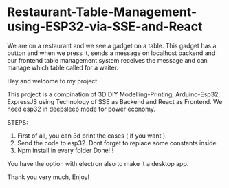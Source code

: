 # Restaurant-Table-Management-using-ESP32-via-SSE-and-React
We are on a restaurant and we see a gadget on a table. This gadget has a button and when we press it, sends a message on localhost backend and our frontend table management system receives the message and can manage which table called for a waiter.

Hey and welcome to my project.

This project is a compination of 3D DIY Modelling-Printing, Arduino-Esp32, ExpressJS using Technology of SSE as Backend and React as Frontend.
We need esp32 in deepsleep mode for power economy.


STEPS: 


1) First of all, you can 3d print the cases ( if you want ).
2) Send the code to esp32.
     Dont forget to replace some constants inside.
3) Npm install in every folder
   Done!!!

You have the option with electron also to make it a desktop app.

Thank you very much,
Enjoy!
